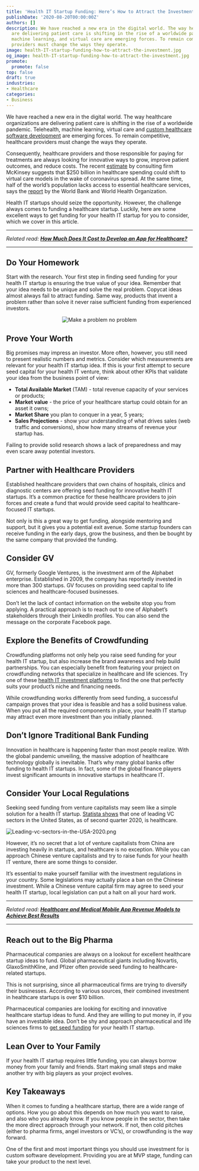 ```yaml
---
title: 'Health IT Startup Funding: Here’s How to Attract the Investment'
publishDate: '2020-08-20T00:00:00Z'
authors: []
description: We have reached a new era in the digital world. The way healthcare organizations
  are delivering patient care is shifting in the rise of a worldwide pandemic. Tele-health,
  machine learning, and virtual care are emerging forces. To remain competitive, healthcare
  providers must change the ways they operate.
image: health-IT-startup-funding-how-to-attract-the-investment.jpg
og_image: health-IT-startup-funding-how-to-attract-the-investment.jpg
promote:
  promote: false
top: false
draft: true
industries:
- Healthcare
categories:
- Business
---
```

We have reached a new era in the digital world. The way healthcare organizations are delivering patient care is shifting in the rise of a worldwide pandemic. Telehealth, machine learning, virtual care and <a href="https://anadea.info/solutions/medical-app-development" rel="dofollow" target="_blank">custom healthcare software development</a> are emerging forces. To remain competitive, healthcare providers must change the ways they operate.

Consequently, healthcare providers and those responsible for paying for treatments are always looking for innovative ways to grow, improve patient outcomes, and reduce costs. The recent <a href="https://www.healthcareitnews.com/blog/beyond-telehealth-virtual-care-technology-trends-will-transform-healthcare" rel="nofollow" target="_blank">estimate</a> by consulting firm McKinsey suggests that $250 billion in healthcare spending could shift to virtual care models in the wake of coronavirus spread. At the same time, half of the world’s population lacks access to essential healthcare services, says the <a href="https://www.who.int/news-room/detail/13-12-2017-world-bank-and-who-half-the-world-lacks-access-to-essential-health-services-100-million-still-pushed-into-extreme-poverty-because-of-health-expenses" rel="nofollow" target="_blank">report</a> by the World Bank and World Health Organization.

Health IT startups should seize the opportunity. However, the challenge always comes to funding a healthcare startup. Luckily, here are some excellent ways to get funding for your health IT startup for you to consider, which we cover in this article.

---

*Related read:* ***[How Much Does It Cost to Develop an App for Healthcare?](https://anadea.info/guides/healthcare-app-development-cost)***

---

## Do Your Homework

Start with the research. Your first step in finding seed funding for your health IT startup is ensuring the true value of your idea. Remember that your idea needs to be unique and solve the real problem. Copycat ideas almost always fail to attract funding. Same way, products that invent a problem rather than solve it never raise sufficient funding from experienced investors.

<center><img src="make-a-problem-no-problem.png" alt="Make a problem no problem" /></center>

## Prove Your Worth

Big promises may impress an investor. More often, however, you still need to present realistic numbers and metrics. Consider which measurements are relevant for your health IT startup idea. If this is your first attempt to secure seed capital for your health IT venture, think about other KPIs that validate your idea from the business point of view:
* **Total Available Market** (TAM) - total revenue capacity of your services or products;
* **Market value** - the price of your healthcare startup could obtain for an asset it owns;
* **Market Share** you plan to conquer in a year, 5 years;
* **Sales Projections** - show your understanding of what drives sales (web traffic and conversions), show how many streams of revenue your startup has.

Failing to provide solid research shows a lack of preparedness and may even scare away potential investors.

## Partner with Healthcare Providers

Established healthcare providers that own chains of hospitals, clinics and diagnostic centers are offering seed funding for innovative health IT startups. It’s a common practice for these healthcare providers to join forces and create a fund that would provide seed capital to healthcare-focused IT startups.

Not only is this a great way to get funding, alongside mentoring and support, but it gives you a potential exit avenue. Some startup founders can receive funding in the early days, grow the business, and then be bought by the same company that provided the funding.

## Consider GV

GV, formerly Google Ventures, is the investment arm of the Alphabet enterprise. Established in 2009, the company has reportedly invested in more than 300 startups. GV focuses on providing seed capital to life sciences and healthcare-focused businesses.

Don’t let the lack of contact information on the website stop you from applying. A practical approach is to reach out to one of Alphabet’s stakeholders through their LinkedIn profiles. You can also send the message on the corporate Facebook page.

## Explore the Benefits of Crowdfunding

Crowdfunding platforms not only help you raise seed funding for your health IT startup, but also increase the brand awareness and help build partnerships. You can especially benefit from featuring your project on crowdfunding networks that specialize in healthcare and life sciences. Try one of these <a href="https://moneyconnexion.com/crowdfunding-websites.htm" rel="nofollow" target="_blank">health IT investment platforms</a> to find the one that perfectly suits your product’s niche and financing needs.

While crowdfunding works differently from seed funding, a successful campaign proves that your idea is feasible and has a solid business value. When you put all the required components in place, your health IT startup may attract even more investment than you initially planned.

## Don’t Ignore Traditional Bank Funding

Innovation in healthcare is happening faster than most people realize. With the global pandemic unveiling, the massive adoption of healthcare technology globally is inevitable. That’s why many global banks offer funding to health IT startups. In fact, some of the global finance players invest significant amounts in innovative startups in healthcare IT.

## Consider Your Local Regulations

Seeking seed funding from venture capitalists may seem like a simple solution for a health IT startup. <a href="https://www.statista.com/statistics/277506/venture-caputal-investment-in-the-united-states-by-sector/" rel="nofollow" target="_blank">Statista shows</a> that one of leading VC sectors in the United States, as of second quarter 2020, is healthcare.

![Leading-vc-sectors-in-the-USA-2020.png](Leading-vc-sectors-in-the-USA-2020.png)

However, it’s no secret that a lot of venture capitalists from China are investing heavily in startups, and healthcare is no exception. While you can approach Chinese venture capitalists and try to raise funds for your health IT venture, there are some things to consider.

It’s essential to make yourself familiar with the investment regulations in your country. Some legislations may actually place a ban on the Chinese investment. While a Chinese venture capital firm may agree to seed your health IT startup, local legislation can put a halt on all your hard work.

---

*Related read:* ***[Healthcare and Medical Mobile App Revenue Models to Achieve Best Results](https://anadea.info/blog/healthcare-and-medical-mobile-app-revenue-models-to-achieve-best-results)***

---

## Reach out to the Big Pharma

Pharmaceutical companies are always on a lookout for excellent healthcare startup ideas to fund. Global pharmaceutical giants including Novartis, GlaxoSmithKline, and Pfizer often provide seed funding to healthcare-related startups.

This is not surprising, since all pharmaceutical firms are trying to diversify their businesses. According to various sources, their combined investment in healthcare startups is over $10 billion.

Pharmaceutical companies are looking for exciting and innovative healthcare startup ideas to fund. And they are willing to put money in, if you have an investable idea. Don’t be shy and approach pharmaceutical and life sciences firms to <a href="https://www.cbinsights.com/research/pharma-drug-startups-most-active-investors/" rel="nofollow" target="_blank">get seed funding</a> for your health IT startup.

## Lean Over to Your Family

If your health IT startup requires little funding, you can always borrow money from your family and friends. Start making small steps and make another try with big players as your project evolves.

## Key Takeaways

When it comes to funding a healthcare startup, there are a wide range of options. How you go about this depends on how much you want to raise, and also who you already know. If you know people in the sector, then take the more direct approach through your network. If not, then cold pitches (either to pharma firms, angel investors or VC’s), or crowdfunding is the way forward.

One of the first and most important things you should use investment for is custom software development. Providing you are at MVP stage, funding can take your product to the next level.
